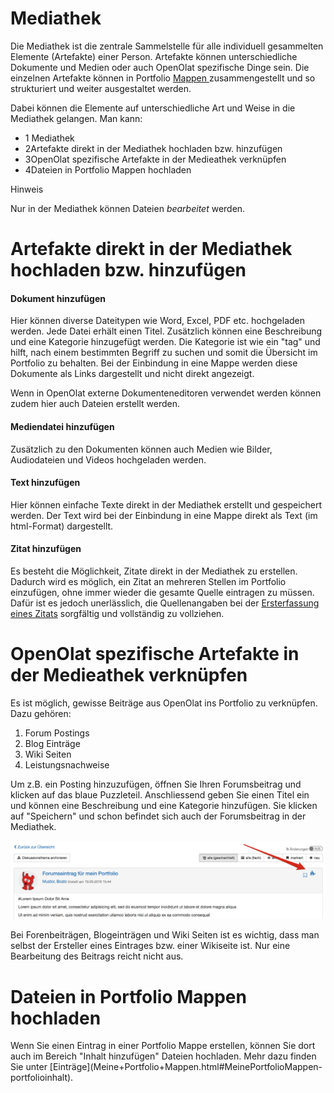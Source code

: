 # Mediathek

Die Mediathek ist die zentrale Sammelstelle für alle individuell gesammelten
Elemente (Artefakte) einer Person. Artefakte können unterschiedliche Dokumente
und Medien oder auch OpenOlat spezifische Dinge sein. Die einzelnen Artefakte
können in Portfolio [Mappen ](Meine+Portfolio+Mappen.html)zusammengestellt und
so strukturiert und weiter ausgestaltet werden.

Dabei können die Elemente auf unterschiedliche Art und Weise in die Mediathek
gelangen. Man kann:

  * 1 Mediathek 
  * 2Artefakte direkt in der Mediathek hochladen bzw. hinzufügen
  * 3OpenOlat spezifische Artefakte in der Medieathek verknüpfen
  * 4Dateien in Portfolio Mappen hochladen

Hinweis

Nur in der Mediathek können Dateien _bearbeitet_ werden.

# Artefakte direkt in der Mediathek hochladen bzw. hinzufügen

#### Dokument hinzufügen

Hier können diverse Dateitypen wie Word, Excel, PDF etc. hochgeladen werden.
Jede Datei erhält einen Titel. Zusätzlich können eine Beschreibung und eine
Kategorie hinzugefügt werden. Die Kategorie ist wie ein "tag" und hilft, nach
einem bestimmten Begriff zu suchen und somit die Übersicht im Portfolio zu
behalten. Bei der Einbindung in eine Mappe werden diese Dokumente als Links
dargestellt und nicht direkt angezeigt.  

Wenn in OpenOlat externe Dokumenteneditoren verwendet werden können zudem hier
auch Dateien erstellt werden.

#### Mediendatei hinzufügen

Zusätzlich zu den Dokumenten können auch Medien wie Bilder, Audiodateien und
Videos hochgeladen werden.

#### Text hinzufügen

Hier können einfache Texte direkt in der Mediathek erstellt und gespeichert
werden. Der Text wird bei der Einbindung in eine Mappe direkt als Text (im
html-Format) dargestellt.

#### Zitat hinzufügen

Es besteht die Möglichkeit, Zitate direkt in der Mediathek zu erstellen.
Dadurch wird es möglich, ein Zitat an mehreren Stellen im Portfolio
einzufügen, ohne immer wieder die gesamte Quelle eintragen zu müssen. Dafür
ist es jedoch unerlässlich, die Quellenangaben bei der [Ersterfassung eines
Zitats](Meine+Portfolio+Mappen.html#MeinePortfolioMappen-zitat) sorgfältig und
vollständig zu vollziehen.

# OpenOlat spezifische Artefakte in der Medieathek verknüpfen

Es ist möglich, gewisse Beiträge aus OpenOlat ins Portfolio zu verknüpfen.
Dazu gehören:

  1. Forum Postings
  2. Blog Einträge
  3. Wiki Seiten
  4. Leistungsnachweise

Um z.B. ein Posting hinzuzufügen, öffnen Sie Ihren Forumsbeitrag und klicken
auf das blaue Puzzleteil. Anschliessend geben Sie einen Titel ein und können
eine Beschreibung und eine Kategorie hinzufügen. Sie klicken auf "Speichern"
und schon befindet sich auch der Forumsbeitrag in der Mediathek.

![](assets/pf_forumseintrag_DE.png)

Bei Forenbeiträgen, Blogeinträgen und Wiki Seiten ist es wichtig, dass man
selbst der Ersteller eines Eintrages bzw. einer Wikiseite ist. Nur eine
Bearbeitung des Beitrags reicht nicht aus.

# Dateien in Portfolio Mappen hochladen

Wenn Sie einen Eintrag in einer Portfolio Mappe erstellen, können Sie dort
auch im Bereich "Inhalt hinzufügen" Dateien hochladen. Mehr dazu finden Sie
unter [Einträge](Meine+Portfolio+Mappen.html#MeinePortfolioMappen-
portfolioinhalt).

